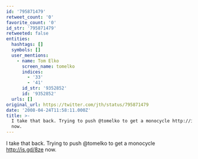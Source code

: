 ```yaml
---
id: '795871479'
retweet_count: '0'
favorite_count: '0'
id_str: '795871479'
retweeted: false
entities:
  hashtags: []
  symbols: []
  user_mentions:
    - name: Tom Elko
      screen_name: tomelko
      indices:
        - '33'
        - '41'
      id_str: '9352852'
      id: '9352852'
  urls: []
original_url: https://twitter.com/jth/status/795871479
date: '2008-04-24T11:58:11.000Z'
title: >-
  I take that back. Trying to push @tomelko to get a monocycle http://is.gd/8ze
  now.
---
```


I take that back. Trying to push @tomelko to get a monocycle http://is.gd/8ze now.